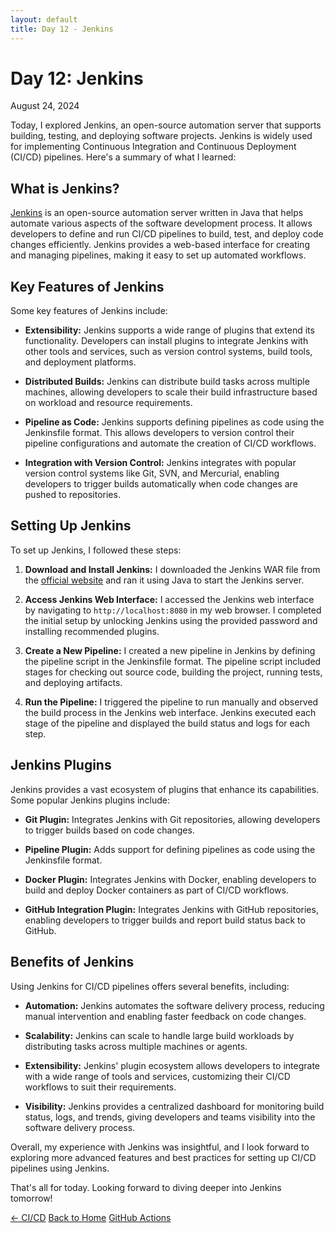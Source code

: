 ```yaml
---
layout: default
title: Day 12 - Jenkins
---
```


# Day 12: Jenkins

<div class="date">August 24, 2024</div>

Today, I explored Jenkins, an open-source automation server that supports building, testing, and deploying software projects. Jenkins is widely used for implementing Continuous Integration and Continuous Deployment (CI/CD) pipelines. Here's a summary of what I learned:

## What is Jenkins?

[Jenkins](https://www.jenkins.io/) is an open-source automation server written in Java that helps automate various aspects of the software development process. It allows developers to define and run CI/CD pipelines to build, test, and deploy code changes efficiently. Jenkins provides a web-based interface for creating and managing pipelines, making it easy to set up automated workflows.

## Key Features of Jenkins

Some key features of Jenkins include:

- **Extensibility:** Jenkins supports a wide range of plugins that extend its functionality. Developers can install plugins to integrate Jenkins with other tools and services, such as version control systems, build tools, and deployment platforms.

- **Distributed Builds:** Jenkins can distribute build tasks across multiple machines, allowing developers to scale their build infrastructure based on workload and resource requirements.

- **Pipeline as Code:** Jenkins supports defining pipelines as code using the Jenkinsfile format. This allows developers to version control their pipeline configurations and automate the creation of CI/CD workflows.

- **Integration with Version Control:** Jenkins integrates with popular version control systems like Git, SVN, and Mercurial, enabling developers to trigger builds automatically when code changes are pushed to repositories.

## Setting Up Jenkins

To set up Jenkins, I followed these steps:

1. **Download and Install Jenkins:** I downloaded the Jenkins WAR file from the [official website](https://www.jenkins.io/download/) and ran it using Java to start the Jenkins server.

2. **Access Jenkins Web Interface:** I accessed the Jenkins web interface by navigating to `http://localhost:8080` in my web browser. I completed the initial setup by unlocking Jenkins using the provided password and installing recommended plugins.

3. **Create a New Pipeline:** I created a new pipeline in Jenkins by defining the pipeline script in the Jenkinsfile format. The pipeline script included stages for checking out source code, building the project, running tests, and deploying artifacts.

4. **Run the Pipeline:** I triggered the pipeline to run manually and observed the build process in the Jenkins web interface. Jenkins executed each stage of the pipeline and displayed the build status and logs for each step.

## Jenkins Plugins

Jenkins provides a vast ecosystem of plugins that enhance its capabilities. Some popular Jenkins plugins include:

- **Git Plugin:** Integrates Jenkins with Git repositories, allowing developers to trigger builds based on code changes.

- **Pipeline Plugin:** Adds support for defining pipelines as code using the Jenkinsfile format.

- **Docker Plugin:** Integrates Jenkins with Docker, enabling developers to build and deploy Docker containers as part of CI/CD workflows.

- **GitHub Integration Plugin:** Integrates Jenkins with GitHub repositories, enabling developers to trigger builds and report build status back to GitHub.

## Benefits of Jenkins

Using Jenkins for CI/CD pipelines offers several benefits, including:

- **Automation:** Jenkins automates the software delivery process, reducing manual intervention and enabling faster feedback on code changes.

- **Scalability:** Jenkins can scale to handle large build workloads by distributing tasks across multiple machines or agents.

- **Extensibility:** Jenkins' plugin ecosystem allows developers to integrate with a wide range of tools and services, customizing their CI/CD workflows to suit their requirements.

- **Visibility:** Jenkins provides a centralized dashboard for monitoring build status, logs, and trends, giving developers and teams visibility into the software delivery process.

Overall, my experience with Jenkins was insightful, and I look forward to exploring more advanced features and best practices for setting up CI/CD pipelines using Jenkins.

That's all for today. Looking forward to diving deeper into Jenkins tomorrow!

<div class="navigation">
    <a href="./day-11.html">← CI/CD</a>
  <a href="../allfiles.html">Back to Home</a>
  <a href="./day-13.html">GitHub Actions</a>
</div>

